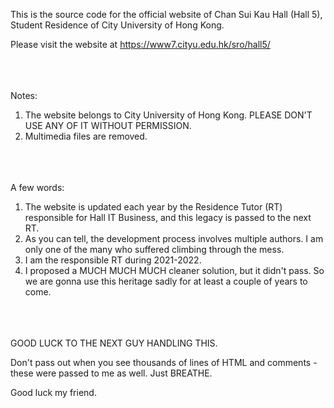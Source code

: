 This is the source code for the official website of Chan Sui Kau Hall (Hall 5), Student Residence of City University of Hong Kong.

Please visit the website at https://www7.cityu.edu.hk/sro/hall5/
<br/><br/>
<br/><br/>

Notes:
1. The website belongs to City University of Hong Kong. PLEASE DON'T USE ANY OF IT WITHOUT PERMISSION.
2. Multimedia files are removed.
<br/><br/>
<br/><br/>

A few words:
1. The website is updated each year by the Residence Tutor (RT) responsible for Hall IT Business, and this legacy is passed to the next RT.
2. As you can tell, the development process involves multiple authors. I am only one of the many who suffered climbing through the mess.
3. I am the responsible RT during 2021-2022.
4. I proposed a MUCH MUCH MUCH cleaner solution, but it didn't pass. So we are gonna use this heritage sadly for at least a couple of years to come.
<br/><br/>
<br/><br/>

GOOD LUCK TO THE NEXT GUY HANDLING THIS. 

Don't pass out when you see thousands of lines of HTML and comments - these were passed to me as well. Just BREATHE.

Good luck my friend.
